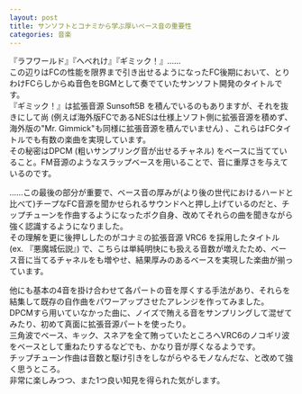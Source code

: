 ```yaml
---
layout: post
title: サンソフトとコナミから学ぶ厚いベース音の重要性
categories: 音楽
---
```


『ラフワールド』『へべれけ』『ギミック！』……  
この辺りはFCの性能を限界まで引き出せるようになったFC後期において、とりわけFCらしからぬ音色をBGMとして奏でていたサンソフト開発のタイトルです。  
『ギミック！』は拡張音源 Sunsoft5B を積んでいるのもありますが、それを抜きにして尚 (例えば海外版FCであるNESは仕様上ソフト側に拡張音源を積めず、海外版の"Mr. Gimmick"も同様に拡張音源を積んでいません) 、これらはFCタイトルでも有数の楽曲を実現しています。  
その秘密はDPCM (粗いサンプリング音が出せるチャネル) をベースに当てていること。FM音源のようなスラップベースを用いることで、音に重厚さを与えているのです。

……この最後の部分が重要で、ベース音の厚みが(より後の世代におけるハードと比べて)チープなFC音源を聞かせられるサウンドへと押し上げているのだと、チップチューンを作曲するようになったボク自身、改めてそれらの曲を聞きながら強く認識するようになりました。  
その理解を更に後押ししたのがコナミの拡張音源 VRC6 を採用したタイトル (ex. 『悪魔城伝説』) で、こちらは単純明快にも扱える音数が増えたため、ベース音に当てるチャネルをも増やせ、結果厚みのあるベースを実現した楽曲が揃っています。

他にも基本の4音を掛け合わせて各パートの音を厚くする手法があり、それらを結集して既存の自作曲をパワーアップさせたアレンジを作ってみました。  
DPCMすら用いていなかった曲に、ノイズで賄える音をサンプリングして混ぜてみたり、初めて真面に拡張音源パートを使ったり。  
三角波でベース、キック、スネアを全て賄っていたところへVRC6のノコギリ波をベースとして重ねたりするなどでも、かなり音が厚くなるようです。  
チップチューン作曲は音数と駆け引きをしながらやるモノなんだな、と改めて強く思うところ。  
非常に楽しみつつ、また1つ良い知見を得られた気がします。
